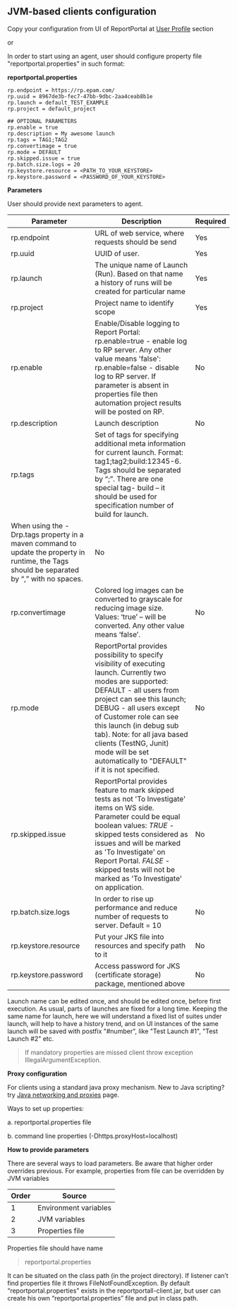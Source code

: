 ## JVM-based clients configuration

Copy your configuration from UI of ReportPortal at [User Profile](<#user-profile>) section

or

In order to start using an agent, user should configure property file
"reportportal.properties" in such format:

**reportportal.properties**

```properties
rp.endpoint = https://rp.epam.com/
rp.uuid = 8967de3b-fec7-47bb-9dbc-2aa4ceab8b1e
rp.launch = default_TEST_EXAMPLE
rp.project = default_project

## OPTIONAL PARAMETERS
rp.enable = true
rp.description = My awesome launch
rp.tags = TAG1;TAG2
rp.convertimage = true
rp.mode = DEFAULT
rp.skipped.issue = true
rp.batch.size.logs = 20
rp.keystore.resource = <PATH_TO_YOUR_KEYSTORE>
rp.keystore.password = <PASSWORD_OF_YOUR_KEYSTORE>
```


**Parameters**

User should provide next parameters to agent.

| **Parameter**                                 | **Description**      | **Required**|
|-----------------------------------------------|----------------------|-------------|
|rp.endpoint                                    |URL of web service, where requests should be send |Yes |
|rp.uuid                                        |UUID of user. |Yes |
|rp.launch                                      |The unique name of Launch (Run). Based on that name a history of runs will be created for particular name |Yes |
|rp.project                                     |Project name to identify scope |Yes |
|rp.enable                                      |Enable/Disable logging to Report Portal: rp.enable=true - enable log to RP server.  Any other value means 'false': rp.enable=false - disable log to RP server.  If parameter is absent in  properties file then automation project results will be posted on RP. |No |
|rp.description                                 |Launch description |No |
|rp.tags                                        |Set of tags for specifying additional meta information for current launch. Format: tag1;tag2;build:12345-6. Tags should be separated by “;”. There are one special tag- build – it should be used for specification number of build for launch.
When using the -Drp.tags property in a maven command to update the property in runtime, the Tags should be separated by “,” with no spaces. |No |
|rp.convertimage                                |Colored log images can be converted to grayscale for reducing image size. Values: ‘true’ – will be converted. Any other value means ‘false’. |No |
|rp.mode                                        |ReportPortal provides possibility to specify visibility of executing launch. Currently two modes are supported: DEFAULT  - all users from project can see this launch; DEBUG - all users except of Customer role can see this launch (in debug sub tab). Note: for all java based clients (TestNG, Junit) mode will be set automatically to "DEFAULT" if it is not specified. |No |
|rp.skipped.issue                               |ReportPortal provides feature to mark skipped tests as not 'To Investigate' items on WS side. Parameter could be equal boolean values: *TRUE* - skipped tests considered as issues and will be marked as 'To Investigate' on Report Portal. *FALSE* - skipped tests will not be marked as 'To Investigate' on application. |No |
|rp.batch.size.logs                             |In order to rise up performance and reduce number of requests to server. Default = 10 |No |
|rp.keystore.resource                           |Put your JKS file into resources and specify path to it | No|
|rp.keystore.password                           |Access password for JKS (certificate storage) package, mentioned above |No |

Launch name can be edited once, and should be edited once, before first
execution. As usual, parts of launches are fixed for a long time. Keeping the
same name for launch, here we will understand a fixed list of suites under
launch, will help to have a history trend, and on UI instances of the same
launch will be saved with postfix "\#number", like "Test Launch \#1", "Test
Launch \#2" etc.

>   If mandatory properties are missed client throw exception
>   IllegalArgumentException.

**Proxy configuration**

For clients using a standard java proxy mechanism. New to Java scripting? try [Java networking and proxies](<http://docs.oracle.com/javase/8/docs/technotes/guides/net/proxies.html>) page.

Ways to set up properties:

a. reportportal.properties file

b. command line properties (-Dhttps.proxyHost=localhost)

**How to provide parameters**

There are several ways to load parameters. Be aware that higher order overrides previous. 
For example, properties from file can be overridden by JVM variables

| Order | Source
|-------| ----------------------|
| 1     | Environment variables |
| 2     | JVM variables         |
| 3     | Properties file       |


Properties file should have name 

> reportportal.properties
>

It can be situated on the class path (in the project directory). 
If listener can’t find properties file it throws FileNotFoundException. 
By default “reportportal.properties” exists in the reportportall-client.jar, 
but user can create his own “reportportal.properties” file and put in class path.
